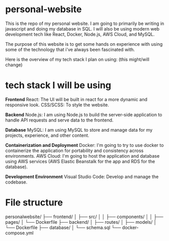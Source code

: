 # personal-website
This is the repo of my personal website. I am going to primarily be writing in javascript and doing my database in SQL. I will also be using modern web development tech like React, Docker, Node.js, AWS Cloud, and MySQL.

The purpose of this website is to get some hands on experience with using some of the technology that i've always been fascinated with.

Here is the overview of my tech stack I plan on using: (this might/will change)

# tech stack I will be using

**Frontend**
React: The UI will be built in react for a more dynamic and responsive look.
CSS/SCSS: To style the website.

**Backend**
Node.js: I am using Node.js to build the server-side application to handle API requests and serve data to the frontend.

**Database**
MySQL: I am using MySQL to store and manage data for my projects, experience, and other content.

**Containerization and Deployment**
Docker: I'm going to try to use docker to containerize the application for portability and consistency across environments.
AWS Cloud: I'm going to host the application and database using AWS services (AWS Elastic Beanstalk for the app and RDS for the database).

**Development Environment**
Visual Studio Code: Develop and manage the codebase.

# File structure

personalwebsite/
├── frontend/
│   ├── src/
│   │   ├── components/
│   │   ├── pages/
│   └── Dockerfile
├── backend/
│   ├── routes/
│   ├── models/
│   └── Dockerfile
├── database/
│   └── schema.sql
└── docker-compose.yml
